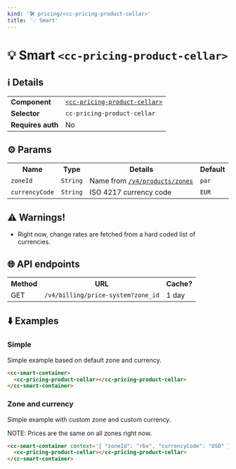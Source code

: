 ```yaml
---
kind: '🛠 pricing/<cc-pricing-product-cellar>'
title: '💡 Smart'
---
```

# 💡 Smart `<cc-pricing-product-cellar>`

## ℹ️ Details

<table>
  <tr><td><strong>Component    </strong> <td><a href="https://www.clever-cloud.com/doc/clever-components/?path=/docs/%F0%9F%9B%A0-pricing-cc-pricing-product-cellar--default-story"><code>&lt;cc-pricing-product-cellar></code></a>
  <tr><td><strong>Selector     </strong> <td><code>cc-pricing-product-cellar</code>
  <tr><td><strong>Requires auth</strong> <td>No
</table>

## ⚙️ Params

<table>
  <tr><th>Name                       <th>Type                  <th>Details                                                                                                                <th>Default
  <tr><td><code>zoneId</code>        <td><code>String</code>   <td>Name from <a href="https://api.clever-cloud.com/v4/products/zones"><code>/v4/products/zones</code></a>                 <td><code>par</code>
  <tr><td><code>currencyCode</code>  <td><code>String</code>   <td>ISO 4217 currency code                                                                                                 <td><code>EUR</code>
</table>

## ⚠️ Warnings!

* Right now, change rates are fetched from a hard coded list of currencies.

## 🌐 API endpoints

<table>
  <tr><th>Method <th>URL                                           <th>Cache?
  <tr><td>GET    <td><code>/v4/billing/price-system?zone_id</code> <td>1 day
</table>

## ⬇️️ Examples

### Simple

Simple example based on default zone and currency.

```html
<cc-smart-container>
  <cc-pricing-product-cellar></cc-pricing-product-cellar>
</cc-smart-container>
```

<cc-smart-container>
  <cc-pricing-product-cellar></cc-pricing-product-cellar>
</cc-smart-container>

### Zone and currency

Simple example with custom zone and custom currency.

NOTE: Prices are the same on all zones right now.

```html
<cc-smart-container context='{ "zoneId": "rbx", "currencyCode": "USD" }'>
  <cc-pricing-product-cellar></cc-pricing-product-cellar>
</cc-smart-container>
```

<cc-smart-container context='{ "zoneId": "rbx", "currencyCode": "USD" }'>
  <cc-pricing-product-cellar></cc-pricing-product-cellar>
</cc-smart-container>

